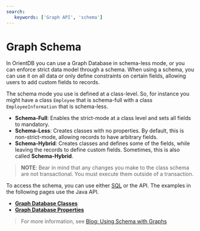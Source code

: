 ```yaml
---
search:
   keywords: ['Graph API', 'schema']
---
```


# Graph Schema

In OrientDB you can use a Graph Database in schema-less mode, or you can enforce strict data model through a schema.  When using a schema, you can use it on all data or only define constraints on certain fields, allowing users to add custom fields to records.

The schema mode you use is defined at a class-level.  So, for instance you might have a class `Employee` that is schema-full with a class `EmployeeInformation` that is schema-less.

- **Schema-Full**: Enables the strict-mode at a class level and sets all fields to mandatory.
- **Schema-Less**: Creates classes with no properties.  By default, this is non-strict-mode, allowing records to have arbitrary fields.
- **Schema-Hybrid**: Creates classes and defines some of the fields, while leaving the records to define custom fields.  Sometimes, this is also called **Schema-Hybrid**.

>**NOTE**: Bear in mind that any changes you make to the class schema are not transactional.  You must execute them outside of a transaction.

To access the schema, you can use either [SQL](sql/SQL.md#query-the-schema) or the API.  The examples in the following pages use the Java API.

- [**Graph Database Classes**](Graph-Schema-Class.md)
- [**Graph Database Properties**](Graph-Schema-Property.md)

>For more information, see [Blog: Using Schema with Graphs](http://orientechnologies.blogspot.it/2013/08/orientdb-using-schema-with-graphs.html)


